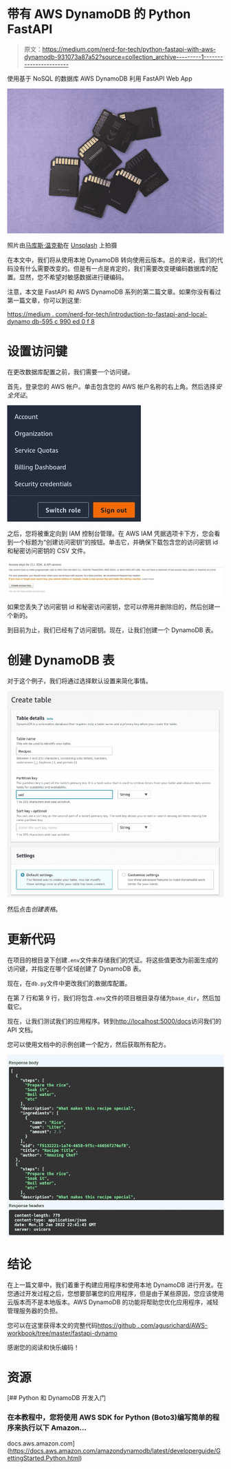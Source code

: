 # 带有 AWS DynamoDB 的 Python FastAPI

> 原文：<https://medium.com/nerd-for-tech/python-fastapi-with-aws-dynamodb-931073a87a52?source=collection_archive---------1----------------------->

使用基于 NoSQL 的数据库 AWS DynamoDB 利用 FastAPI Web App

![](img/8668b937f71de17684a2f82323905cbe.png)

照片由[马库斯·温克勒](https://unsplash.com/@markuswinkler?utm_source=medium&utm_medium=referral)在 [Unsplash](https://unsplash.com?utm_source=medium&utm_medium=referral) 上拍摄

在本文中，我们将从使用本地 DynamoDB 转向使用云版本。总的来说，我们的代码没有什么需要改变的。但是有一点是肯定的，我们需要改变硬编码数据库的配置。显然，您不希望对敏感数据进行硬编码。

注意，本文是 FastAPI 和 AWS DynamoDB 系列的第二篇文章。如果你没有看过第一篇文章，你可以到这里:

[https://medium . com/nerd-for-tech/introduction-to-fastapi-and-local-dynamo db-595 c 990 ed 0 f 8](/nerd-for-tech/introduction-to-fastapi-and-local-dynamodb-595c990ed0f8)

# 设置访问键

在更改数据库配置之前，我们需要一个访问键。

首先，登录您的 AWS 帐户。单击包含您的 AWS 帐户名称的右上角。然后选择*安全凭证*。

![](img/55365ea2380ab981f714034a5717650a.png)

之后，您将被重定向到 IAM 控制台管理。在 AWS IAM 凭据选项卡下方，您会看到一个标题为“创建访问密钥”的按钮。单击它，并确保下载包含您的访问密钥 id 和秘密访问密钥的 CSV 文件。

![](img/66e452a6fe69f0b0080c1e0e813b2e79.png)

如果您丢失了访问密钥 id 和秘密访问密钥，您可以停用并删除旧的，然后创建一个新的。

到目前为止，我们已经有了访问密钥。现在，让我们创建一个 DynamoDB 表。

# 创建 DynamoDB 表

对于这个例子，我们将通过选择默认设置来简化事情。

![](img/307cfca1c47143f5fb9a043014bf8100.png)

然后点击*创建表格*。

# 更新代码

在项目的根目录下创建`.env`文件来存储我们的凭证。将这些值更改为前面生成的访问键，并指定在哪个区域创建了 DynamoDB 表。

现在，在`db.py`文件中更改我们的数据库配置。

在第 7 行和第 9 行，我们将包含`.env`文件的项目根目录存储为`base_dir`，然后加载它。

现在，让我们测试我们的应用程序。转到[http://localhost:5000/docs](http://localhost:5000/docs)访问我们的 API 文档。

您可以使用文档中的示例创建一个配方，然后获取所有配方。

![](img/fdaa5b2c9feca4ce7e09fe028626cc64.png)

# 结论

在上一篇文章中，我们着重于构建应用程序和使用本地 DynamoDB 进行开发。在您通过开发过程之后，您想要部署您的应用程序，但是由于某些原因，您应该使用云版本而不是本地版本。AWS DynamoDB 的功能将帮助您优化应用程序，减轻管理服务器的负担。

您可以在这里获得本文的完整代码[https://github . com/agusrichard/AWS-workbook/tree/master/fastapi-dynamo](https://github.com/agusrichard/aws-workbook/tree/master/fastapi-dynamo)

感谢您的阅读和快乐编码！

# 资源

 [## Python 和 DynamoDB 开发入门

### 在本教程中，您将使用 AWS SDK for Python (Boto3)编写简单的程序来执行以下 Amazon…

docs.aws.amazon.com](https://docs.aws.amazon.com/amazondynamodb/latest/developerguide/GettingStarted.Python.html)